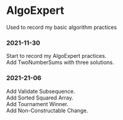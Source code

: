 # AlgoExpert
Used to record my basic algorithm practices


### 2021-11-30
Start to record my AlgoExpert practices.  
Add TwoNumberSums with three solutions.

### 2021-21-06
Add Validate Subsequence.   
Add Sorted Squared Array.    
Add Tournament Winner.  
Add Non-Constructable Change.
